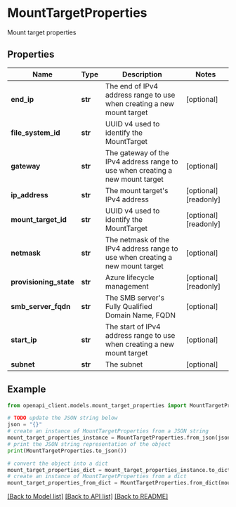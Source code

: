 # MountTargetProperties

Mount target properties

## Properties

Name | Type | Description | Notes
------------ | ------------- | ------------- | -------------
**end_ip** | **str** | The end of IPv4 address range to use when creating a new mount target | [optional] 
**file_system_id** | **str** | UUID v4 used to identify the MountTarget | 
**gateway** | **str** | The gateway of the IPv4 address range to use when creating a new mount target | [optional] 
**ip_address** | **str** | The mount target&#39;s IPv4 address | [optional] [readonly] 
**mount_target_id** | **str** | UUID v4 used to identify the MountTarget | [optional] [readonly] 
**netmask** | **str** | The netmask of the IPv4 address range to use when creating a new mount target | [optional] 
**provisioning_state** | **str** | Azure lifecycle management | [optional] [readonly] 
**smb_server_fqdn** | **str** | The SMB server&#39;s Fully Qualified Domain Name, FQDN | [optional] 
**start_ip** | **str** | The start of IPv4 address range to use when creating a new mount target | [optional] 
**subnet** | **str** | The subnet | [optional] 

## Example

```python
from openapi_client.models.mount_target_properties import MountTargetProperties

# TODO update the JSON string below
json = "{}"
# create an instance of MountTargetProperties from a JSON string
mount_target_properties_instance = MountTargetProperties.from_json(json)
# print the JSON string representation of the object
print(MountTargetProperties.to_json())

# convert the object into a dict
mount_target_properties_dict = mount_target_properties_instance.to_dict()
# create an instance of MountTargetProperties from a dict
mount_target_properties_from_dict = MountTargetProperties.from_dict(mount_target_properties_dict)
```
[[Back to Model list]](../README.md#documentation-for-models) [[Back to API list]](../README.md#documentation-for-api-endpoints) [[Back to README]](../README.md)


